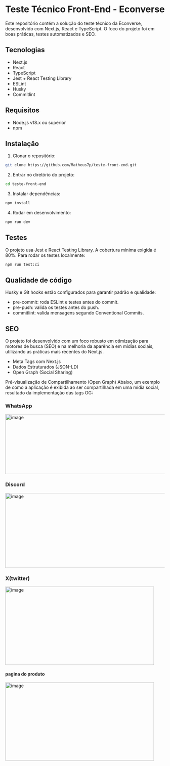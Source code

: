 # Teste Técnico Front-End - Econverse

Este repositório contém a solução do teste técnico da Econverse, desenvolvido com Next.js, React e TypeScript. O foco do projeto foi em boas práticas, testes automatizados e SEO.

## Tecnologias
- Next.js
- React
- TypeScript
- Jest + React Testing Library
- ESLint
- Husky
- Commitlint

## Requisitos
- Node.js v18.x ou superior
- npm

## Instalação
1. Clonar o repositório:
```bash
git clone https://github.com/Matheus7p/teste-front-end.git
```
2. Entrar no diretório do projeto:
```bash
cd teste-front-end
```
3. Instalar dependências:
```bash
npm install
```
4. Rodar em desenvolvimento:
```bash
npm run dev
```

## Testes
O projeto usa Jest e React Testing Library. A cobertura mínima exigida é 80%. Para rodar os testes localmente:
```bash
npm run test:ci
```

## Qualidade de código
Husky e Git hooks estão configurados para garantir padrão e qualidade:
- pre-commit: roda ESLint e testes antes do commit.
- pre-push: valida os testes antes do push.
- commitlint: valida mensagens segundo Conventional Commits.

## SEO
O projeto foi desenvolvido com um foco robusto em otimização para motores de busca (SEO) e na melhoria da aparência em mídias sociais, utilizando as práticas mais recentes do Next.js.

- Meta Tags com Next.js
- Dados Estruturados (JSON-LD)
- Open Graph (Social Sharing)

Pré-visualização de Compartilhamento (Open Graph)
Abaixo, um exemplo de como a aplicação é exibida ao ser compartilhada em uma mídia social, resultado da implementação das tags OG:

### WhatsApp
<img width="550" height="190" alt="image" src="https://github.com/user-attachments/assets/5c0eb6b9-7960-4206-a227-19411275ecfb" />

### Discord
<img width="562" height="237" alt="image" src="https://github.com/user-attachments/assets/69184ef4-4f0d-4641-a852-38c3fc0b2974" />

### X(twitter)
<img width="470" height="248" alt="image" src="https://github.com/user-attachments/assets/600ce696-989d-40f6-bc26-04a74980ca09" />

#### pagina do produto
<img width="470" height="248" alt="image" src="https://github.com/user-attachments/assets/28b3290a-2bd9-4e59-a763-e9c2e1d7624c" />
